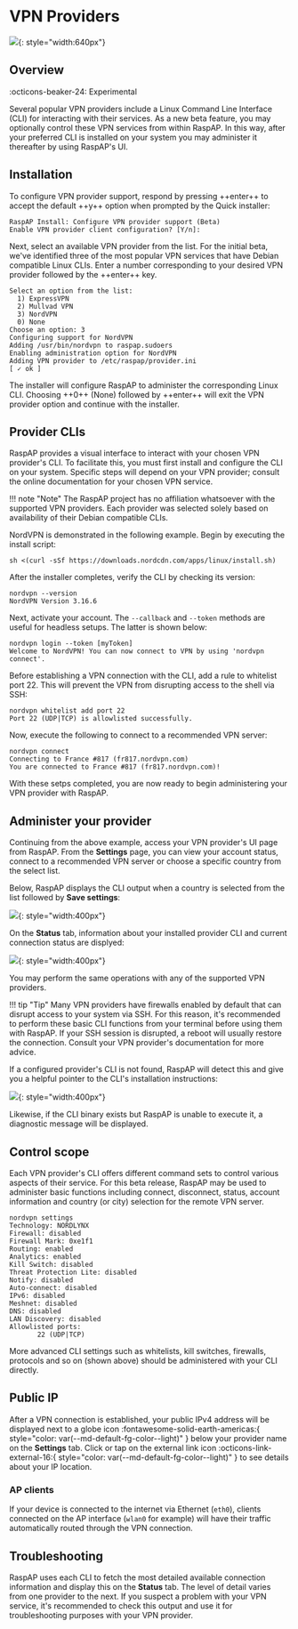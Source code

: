# VPN Providers

![](https://github.com/RaspAP/raspap-webgui/assets/229399/e43f8e80-7e89-4a61-bbbe-63ad54922f14){: style="width:640px"}

## Overview
:octicons-beaker-24: Experimental 

Several popular VPN providers include a Linux Command Line Interface (CLI) for interacting with their services. As a new beta feature, you may optionally control these VPN services from within RaspAP. In this way, after your preferred CLI is installed on your system you may administer it thereafter by using RaspAP's UI.

## Installation
To configure VPN provider support, respond by pressing ++enter++ to accept the default ++y++ option when prompted by the Quick installer:

```
RaspAP Install: Configure VPN provider support (Beta)
Enable VPN provider client configuration? [Y/n]:
```

Next, select an available VPN provider from the list. For the initial beta, we've identified three of the most popular VPN services that have Debian compatible Linux CLIs. Enter a number corresponding to your desired VPN provider followed by the ++enter++ key.

```
Select an option from the list:
  1) ExpressVPN
  2) Mullvad VPN
  3) NordVPN
  0) None
Choose an option: 3
Configuring support for NordVPN
Adding /usr/bin/nordvpn to raspap.sudoers
Enabling administration option for NordVPN
Adding VPN provider to /etc/raspap/provider.ini
[ ✓ ok ]
```

The installer will configure RaspAP to administer the corresponding Linux CLI. Choosing ++0++ (None) followed by ++enter++ will exit the VPN provider option and continue with the installer.

## Provider CLIs
RaspAP provides a visual interface to interact with your chosen VPN provider's CLI. To facilitate this, you must first install and configure the CLI on your system. Specific steps will depend on your VPN provider; consult the online documentation for your chosen VPN service.

!!! note "Note"
    The RaspAP project has no affiliation whatsoever with the supported VPN providers. Each provider was selected solely based on availability of their Debian compatible CLIs.

NordVPN is demonstrated in the following example. Begin by executing the install script:
```
sh <(curl -sSf https://downloads.nordcdn.com/apps/linux/install.sh)
```

After the installer completes, verify the CLI by checking its version:

```
nordvpn --version
NordVPN Version 3.16.6
```

Next, activate your account.  The `--callback` and `--token` methods are useful for headless setups. The latter is shown below:

```
nordvpn login --token [myToken]
Welcome to NordVPN! You can now connect to VPN by using 'nordvpn connect'.
```

Before establishing a VPN connection with the CLI, add a rule to whitelist port 22. This will prevent the VPN from disrupting access to the shell via SSH:
```
nordvpn whitelist add port 22
Port 22 (UDP|TCP) is allowlisted successfully.
```

Now, execute the following to connect to a recommended VPN server:
```
nordvpn connect
Connecting to France #817 (fr817.nordvpn.com)
You are connected to France #817 (fr817.nordvpn.com)!
```

With these setps completed, you are now ready to begin administering your VPN provider with RaspAP.

## Administer your provider
Continuing from the above example, access your VPN provider's UI page from RaspAP. From the **Settings** page, you can view your account status, connect to a recommended VPN server or choose a specific country from the select list.

Below, RaspAP displays the CLI output when a country is selected from the list followed by **Save settings**:

![](https://github.com/RaspAP/raspap-webgui/assets/229399/ad9f111d-a75b-4f3f-8e6c-f5aaa6ef053e){: style="width:400px"}

On the **Status** tab, information about your installed provider CLI and current connection status are displyed:

![](https://github.com/RaspAP/raspap-webgui/assets/229399/974d89e4-aaf7-464e-b6fd-38d780c1f565){: style="width:400px"}

You may perform the same operations with any of the supported VPN providers.

!!! tip "Tip"
    Many VPN providers have firewalls enabled by default that can disrupt access to your system via SSH. For this reason, it's recommended to perform these basic CLI functions from your terminal before using them with RaspAP. If your SSH session is disrupted, a reboot will usually restore the connection. Consult your VPN provider's documentation for more advice. 

If a configured provider's CLI is not found, RaspAP will detect this and give you a helpful pointer to the CLI's installation instructions:

![](https://github.com/RaspAP/raspap-webgui/assets/229399/6ef30536-0255-4f0d-a234-445dc02953c2){: style="width:400px"}

Likewise, if the CLI binary exists but RaspAP is unable to execute it, a diagnostic message will be displayed.

## Control scope
Each VPN provider's CLI offers different command sets to control various aspects of their service. For this beta release, RaspAP may be used to administer basic functions including connect, disconnect, status, account information and country (or city) selection for the remote VPN server. 

```
nordvpn settings
Technology: NORDLYNX
Firewall: disabled
Firewall Mark: 0xe1f1
Routing: enabled
Analytics: enabled
Kill Switch: disabled
Threat Protection Lite: disabled
Notify: disabled
Auto-connect: disabled
IPv6: disabled
Meshnet: disabled
DNS: disabled
LAN Discovery: disabled
Allowlisted ports:
       22 (UDP|TCP)
```

More advanced CLI settings such as whitelists, kill switches, firewalls, protocols and so on (shown above) should be administered with your CLI directly.

## Public IP
After a VPN connection is established, your public IPv4 address will be displayed next to a globe icon :fontawesome-solid-earth-americas:{ style="color: var(--md-default-fg-color--light)" } below your provider name on the **Settings** tab. Click or tap on the external link icon :octicons-link-external-16:{ style="color: var(--md-default-fg-color--light)" } to see details about your IP location.

### AP clients
If your device is connected to the internet via Ethernet (`eth0`), clients connected on the AP interface (`wlan0` for example) will have their traffic automatically routed through the VPN connection. 

## Troubleshooting
RaspAP uses each CLI to fetch the most detailed available connection information and display this on the **Status** tab. The level of detail varies from one provider to the next. If you suspect a problem with your VPN service, it's recommended to check this output and use it for troubleshooting purposes with your VPN provider.

